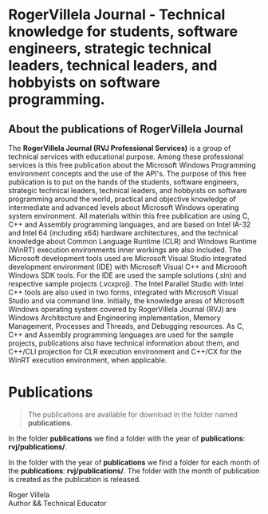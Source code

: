 # RogerVillela Journal - Technical knowledge for students, software engineers, strategic technical leaders, technical leaders, and hobbyists on software programming. 

## About the publications of RogerVillela Journal

The **RogerVillela Journal (RVJ Professional Services)** is a group of technical services with educational purpose. Among these professional services is this free publication about the Microsoft Windows Programming environment concepts and the use of the API's. The purpose of this free publication is to put on the hands of the students, software engineers, strategic technical leaders, technical leaders, and hobbyists on software programming around the world, practical and objective knowledge of intermediate and advanced levels about Microsoft Windows operating system environment. All materials within this free publication are using C, C++ and Assembly programming languages, and are based on Intel IA-32 and Intel 64 (including x64) hardware architectures, and the technical knowledge about Common Language Runtime (CLR) and Windows Runtime (WinRT) execution environments inner workings are also included. The Microsoft development tools used are Microsoft Visual Studio integrated development environment (IDE) with Microsoft Visual C++ and Microsoft Windows SDK tools. For the IDE are used the sample solutions (.sln) and respective sample projects (.vcxproj). The Intel Parallel Studio with Intel C++ tools are also used in two forms, integrated with Microsoft Visual Studio and via command line. Initially, the knowledge areas of Microsoft Windows operating system covered by RogerVillela Journal (RVJ) are Windows Architecture and Engineering implementation, Memory Management, Processes and Threads, and Debugging resources. As C, C++ and Assembly programming languages are used for the sample projects, publications also have technical information about them, and C++/CLI projection for CLR execution environment and C++/CX for the WinRT execution environment, when applicable.

# Publications

> The publications are available for download in the folder named **publications**.

In the folder **publications** we find a folder with the year of **publications**: **rvj/publications/**.

In the folder with the year of **publications** we find a folder for each month of the **publications**: **rvj/publications/**. The folder with the month of publication is created as the publication is released.


Roger Villela  
Author && Technical Educator
